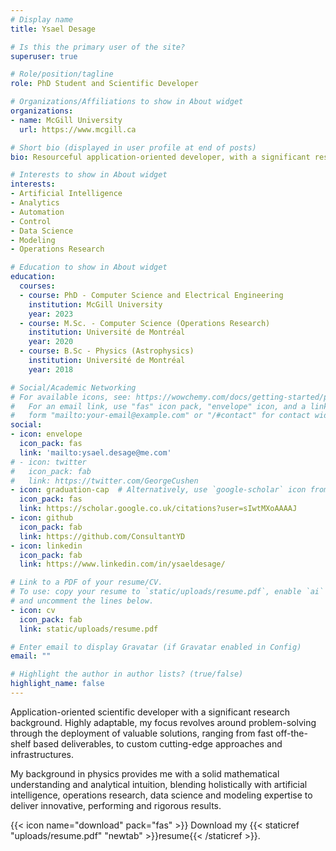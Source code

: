 ```yaml
---
# Display name
title: Ysael Desage

# Is this the primary user of the site?
superuser: true

# Role/position/tagline
role: PhD Student and Scientific Developer

# Organizations/Affiliations to show in About widget
organizations:
- name: McGill University
  url: https://www.mcgill.ca

# Short bio (displayed in user profile at end of posts)
bio: Resourceful application-oriented developer, with a significant research background.

# Interests to show in About widget
interests:
- Artificial Intelligence
- Analytics
- Automation
- Control
- Data Science
- Modeling
- Operations Research

# Education to show in About widget
education:
  courses:
  - course: PhD - Computer Science and Electrical Engineering
    institution: McGill University
    year: 2023
  - course: M.Sc. - Computer Science (Operations Research)
    institution: Université de Montréal
    year: 2020
  - course: B.Sc - Physics (Astrophysics)
    institution: Université de Montréal
    year: 2018

# Social/Academic Networking
# For available icons, see: https://wowchemy.com/docs/getting-started/page-builder/#icons
#   For an email link, use "fas" icon pack, "envelope" icon, and a link in the
#   form "mailto:your-email@example.com" or "/#contact" for contact widget.
social:
- icon: envelope
  icon_pack: fas
  link: 'mailto:ysael.desage@me.com'
# - icon: twitter
#   icon_pack: fab
#   link: https://twitter.com/GeorgeCushen
- icon: graduation-cap  # Alternatively, use `google-scholar` icon from `ai` icon pack
  icon_pack: fas
  link: https://scholar.google.co.uk/citations?user=sIwtMXoAAAAJ
- icon: github
  icon_pack: fab
  link: https://github.com/ConsultantYD
- icon: linkedin
  icon_pack: fab
  link: https://www.linkedin.com/in/ysaeldesage/

# Link to a PDF of your resume/CV.
# To use: copy your resume to `static/uploads/resume.pdf`, enable `ai` icons in `params.toml`, 
# and uncomment the lines below.
- icon: cv
  icon_pack: fab
  link: static/uploads/resume.pdf

# Enter email to display Gravatar (if Gravatar enabled in Config)
email: ""

# Highlight the author in author lists? (true/false)
highlight_name: false
---
```


Application-oriented scientific developer with a significant research background. Highly adaptable, my focus revolves around problem-solving through the deployment of valuable solutions, ranging from fast off-the-shelf based deliverables, to custom cutting-edge approaches and infrastructures.

My background in physics provides me with a solid mathematical understanding and analytical intuition, blending holistically with artificial intelligence, operations research, data science and modeling expertise to deliver innovative, performing and rigorous results.

{{< icon name="download" pack="fas" >}} Download my {{< staticref "uploads/resume.pdf" "newtab" >}}resume{{< /staticref >}}.
